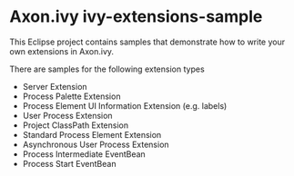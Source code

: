 # Axon.ivy ivy-extensions-sample

This Eclipse project contains samples that demonstrate how to write your own extensions in Axon.ivy.

There are samples for the following extension types
* Server Extension
* Process Palette Extension
* Process Element UI Information Extension (e.g. labels)
* User Process Extension
* Project ClassPath Extension
* Standard Process Element Extension
* Asynchronous User Process Extension
* Process Intermediate EventBean
* Process Start EventBean
